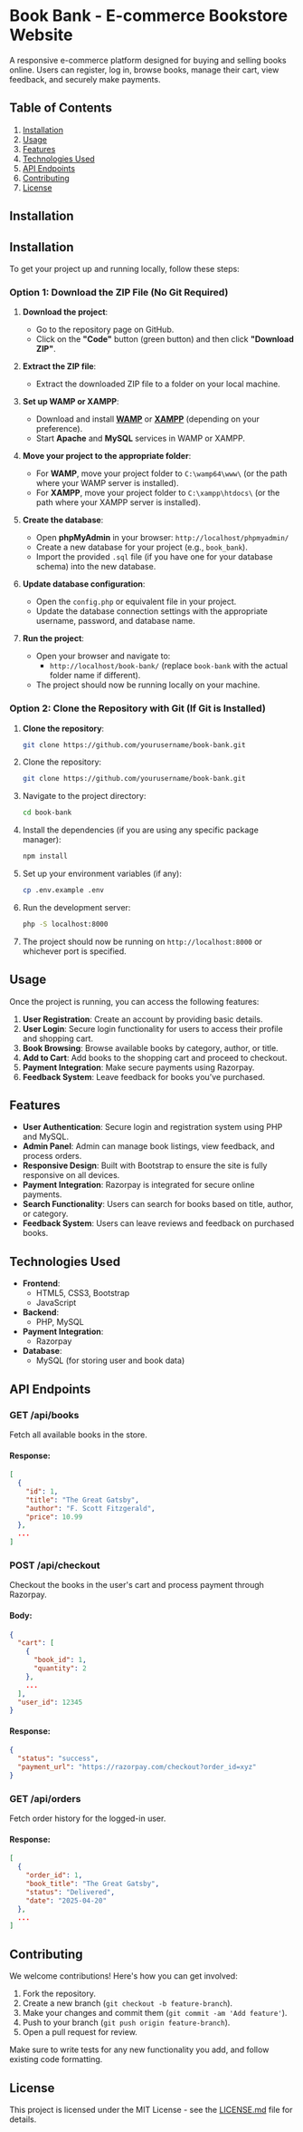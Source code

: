 
# Book Bank - E-commerce Bookstore Website

A responsive e-commerce platform designed for buying and selling books online. Users can register, log in, browse books, manage their cart, view feedback, and securely make payments.

## Table of Contents
1. [Installation](#installation)
2. [Usage](#usage)
3. [Features](#features)
4. [Technologies Used](#technologies-used)
5. [API Endpoints](#api-endpoints)
6. [Contributing](#contributing)
7. [License](#license)

## Installation

## Installation

To get your project up and running locally, follow these steps:

### Option 1: Download the ZIP File (No Git Required)
1. **Download the project**:
   - Go to the repository page on GitHub.
   - Click on the **"Code"** button (green button) and then click **"Download ZIP"**.

2. **Extract the ZIP file**:
   - Extract the downloaded ZIP file to a folder on your local machine.

3. **Set up WAMP or XAMPP**:
   - Download and install **[WAMP](https://www.wampserver.com/en/)** or **[XAMPP](https://www.apachefriends.org/index.html)** (depending on your preference).
   - Start **Apache** and **MySQL** services in WAMP or XAMPP.

4. **Move your project to the appropriate folder**:
   - For **WAMP**, move your project folder to `C:\wamp64\www\` (or the path where your WAMP server is installed).
   - For **XAMPP**, move your project folder to `C:\xampp\htdocs\` (or the path where your XAMPP server is installed).

5. **Create the database**:
   - Open **phpMyAdmin** in your browser: `http://localhost/phpmyadmin/`
   - Create a new database for your project (e.g., `book_bank`).
   - Import the provided `.sql` file (if you have one for your database schema) into the new database.

6. **Update database configuration**:
   - Open the `config.php` or equivalent file in your project.
   - Update the database connection settings with the appropriate username, password, and database name.

7. **Run the project**:
   - Open your browser and navigate to:
     - `http://localhost/book-bank/` (replace `book-bank` with the actual folder name if different).
   - The project should now be running locally on your machine.

### Option 2: Clone the Repository with Git (If Git is Installed)
1. **Clone the repository**:
   ```bash
   git clone https://github.com/yourusername/book-bank.git
1. Clone the repository:
   ```bash
   git clone https://github.com/yourusername/book-bank.git
   ```

2. Navigate to the project directory:
   ```bash
   cd book-bank
   ```

3. Install the dependencies (if you are using any specific package manager):
   ```bash
   npm install
   ```

4. Set up your environment variables (if any):
   ```bash
   cp .env.example .env
   ```

5. Run the development server:
   ```bash
   php -S localhost:8000
   ```

6. The project should now be running on `http://localhost:8000` or whichever port is specified.

## Usage

Once the project is running, you can access the following features:

1. **User Registration**: Create an account by providing basic details.
2. **User Login**: Secure login functionality for users to access their profile and shopping cart.
3. **Book Browsing**: Browse available books by category, author, or title.
4. **Add to Cart**: Add books to the shopping cart and proceed to checkout.
5. **Payment Integration**: Make secure payments using Razorpay.
6. **Feedback System**: Leave feedback for books you’ve purchased.

## Features

- **User Authentication**: Secure login and registration system using PHP and MySQL.
- **Admin Panel**: Admin can manage book listings, view feedback, and process orders.
- **Responsive Design**: Built with Bootstrap to ensure the site is fully responsive on all devices.
- **Payment Integration**: Razorpay is integrated for secure online payments.
- **Search Functionality**: Users can search for books based on title, author, or category.
- **Feedback System**: Users can leave reviews and feedback on purchased books.

## Technologies Used

- **Frontend**:
  - HTML5, CSS3, Bootstrap
  - JavaScript
- **Backend**:
  - PHP, MySQL
- **Payment Integration**:
  - Razorpay
- **Database**:
  - MySQL (for storing user and book data)

## API Endpoints

### **GET /api/books**
Fetch all available books in the store.

#### Response:
```json
[
  {
    "id": 1,
    "title": "The Great Gatsby",
    "author": "F. Scott Fitzgerald",
    "price": 10.99
  },
  ...
]
```

### **POST /api/checkout**
Checkout the books in the user's cart and process payment through Razorpay.

#### Body:
```json
{
  "cart": [
    {
      "book_id": 1,
      "quantity": 2
    },
    ...
  ],
  "user_id": 12345
}
```

#### Response:
```json
{
  "status": "success",
  "payment_url": "https://razorpay.com/checkout?order_id=xyz"
}
```

### **GET /api/orders**
Fetch order history for the logged-in user.

#### Response:
```json
[
  {
    "order_id": 1,
    "book_title": "The Great Gatsby",
    "status": "Delivered",
    "date": "2025-04-20"
  },
  ...
]
```

## Contributing

We welcome contributions! Here's how you can get involved:

1. Fork the repository.
2. Create a new branch (`git checkout -b feature-branch`).
3. Make your changes and commit them (`git commit -am 'Add feature'`).
4. Push to your branch (`git push origin feature-branch`).
5. Open a pull request for review.

Make sure to write tests for any new functionality you add, and follow existing code formatting.

## License

This project is licensed under the MIT License - see the [LICENSE.md](LICENSE.md) file for details.
